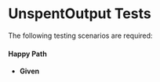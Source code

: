 # UnspentOutput Tests

[//]: # (TODO: Sean please add missing details)
The following testing scenarios are required:

#### Happy Path

* **Given** 